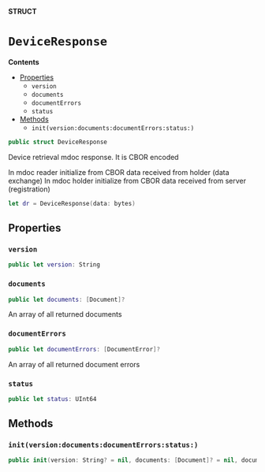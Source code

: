 **STRUCT**

# `DeviceResponse`

**Contents**

- [Properties](#properties)
  - `version`
  - `documents`
  - `documentErrors`
  - `status`
- [Methods](#methods)
  - `init(version:documents:documentErrors:status:)`

```swift
public struct DeviceResponse
```

Device retrieval mdoc response. It is CBOR encoded

In mdoc reader initialize from CBOR data received from holder (data exchange)
In mdoc holder initialize from CBOR data received from server (registration)

```swift
let dr = DeviceResponse(data: bytes)
```

## Properties
### `version`

```swift
public let version: String
```

### `documents`

```swift
public let documents: [Document]?
```

An array of all returned documents

### `documentErrors`

```swift
public let documentErrors: [DocumentError]?
```

An array of all returned document errors

### `status`

```swift
public let status: UInt64
```

## Methods
### `init(version:documents:documentErrors:status:)`

```swift
public init(version: String? = nil, documents: [Document]? = nil, documentErrors: [DocumentError]? = nil, status: UInt64)
```
